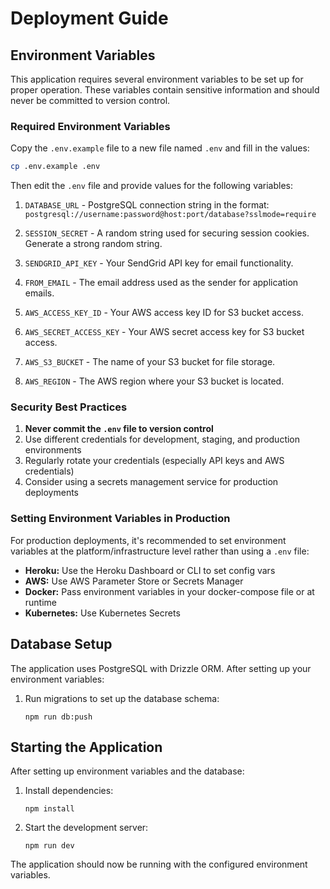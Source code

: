 # Deployment Guide

## Environment Variables

This application requires several environment variables to be set up for proper operation. These variables contain sensitive information and should never be committed to version control.

### Required Environment Variables

Copy the `.env.example` file to a new file named `.env` and fill in the values:

```bash
cp .env.example .env
```

Then edit the `.env` file and provide values for the following variables:

1. `DATABASE_URL` - PostgreSQL connection string in the format: 
   `postgresql://username:password@host:port/database?sslmode=require`

2. `SESSION_SECRET` - A random string used for securing session cookies. Generate a strong random string.

3. `SENDGRID_API_KEY` - Your SendGrid API key for email functionality.

4. `FROM_EMAIL` - The email address used as the sender for application emails.

5. `AWS_ACCESS_KEY_ID` - Your AWS access key ID for S3 bucket access.

6. `AWS_SECRET_ACCESS_KEY` - Your AWS secret access key for S3 bucket access.

7. `AWS_S3_BUCKET` - The name of your S3 bucket for file storage.

8. `AWS_REGION` - The AWS region where your S3 bucket is located.

### Security Best Practices

1. **Never commit the `.env` file to version control**
2. Use different credentials for development, staging, and production environments
3. Regularly rotate your credentials (especially API keys and AWS credentials)
4. Consider using a secrets management service for production deployments

### Setting Environment Variables in Production

For production deployments, it's recommended to set environment variables at the platform/infrastructure level rather than using a `.env` file:

- **Heroku:** Use the Heroku Dashboard or CLI to set config vars
- **AWS:** Use AWS Parameter Store or Secrets Manager
- **Docker:** Pass environment variables in your docker-compose file or at runtime
- **Kubernetes:** Use Kubernetes Secrets

## Database Setup

The application uses PostgreSQL with Drizzle ORM. After setting up your environment variables:

1. Run migrations to set up the database schema:
   ```
   npm run db:push
   ```

## Starting the Application

After setting up environment variables and the database:

1. Install dependencies:
   ```
   npm install
   ```

2. Start the development server:
   ```
   npm run dev
   ```

The application should now be running with the configured environment variables. 